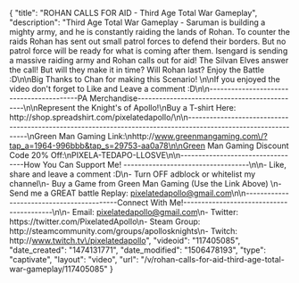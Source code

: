 {
    "title": "ROHAN CALLS FOR AID - Third Age Total War Gameplay",
    "description": "Third Age Total War Gameplay - Saruman is building a mighty army, and he is constantly raiding the lands of Rohan.  To counter the raids Rohan has sent out small patrol forces to defend their borders.  But no patrol force will be ready for what is coming after them.  Isengard is sending a massive raiding army and Rohan calls out for aid!  The Silvan Elves answer the call! But will they make it in time?  Will Rohan last?  Enjoy the Battle :D\n\nBig Thanks to Chan for making this Scenario! \n\nIf you enjoyed the video don't forget to Like and Leave a comment :D\n\n-----------------------------------------PA Merchandise----------------------------------------------\n\nRepresent the Knight's of Apollo!\nBuy a T-shirt Here: http:\/\/shop.spreadshirt.com\/pixelatedapollo\/\n\n---------------------------------------------------------------------------------------------------------------\nGreen Man Gaming Link:\nhttp:\/\/www.greenmangaming.com\/?tap_a=1964-996bbb&tap_s=29753-aa0a78\n\nGreen Man Gaming Discount Code 20% Off:\nPIXELA-TEDAPO-LLOSVE\n\n----------------------------------How You Can Support Me! -----------------------------------\n\n- Like, share and leave a comment :D\n- Turn OFF adblock or whitelist my channel\n- Buy a Game from Green Man Gaming (Use the Link Above) \n- Send me a GREAT battle Replay: pixelatedapollo@gmail.com\n\n------------------------------------------Connect With Me!-----------------------------------------\n\n- Email: pixelatedapollo@gmail.com\n- Twitter: https:\/\/twitter.com\/PixelatedApollo\n- Steam Group:  http:\/\/steamcommunity.com\/groups\/apollosknights\n- Twitch: http:\/\/www.twitch.tv\/pixelatedapollo",
    "videoid": "117405085",
    "date_created": "1474131771",
    "date_modified": "1506478193",
    "type": "captivate",
    "layout": "video",
    "url": "\/v\/rohan-calls-for-aid-third-age-total-war-gameplay\/117405085"
}